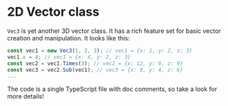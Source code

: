 # 2D Vector class

`Vec3` is yet another 3D vector class.
It has a rich feature set for basic vector creation and manipulation.
It looks like this:

```typescript
const vec1 = new Vec3(1, 2, 3); // vec1 = {x: 1, y: 2, z: 3}
vec1.x = 4; // vec1 = {x: 4, y: 2, z: 3}
const vec2 = vec1.Times(3); // vec2 = {x: 12, y: 6, z: 9}
const vec3 = vec2.Sub(vec1); // vec3 = {x: 8, y: 4, z: 6}
...

```

The code is a single TypeScript file with doc comments, so take a look for more details!
